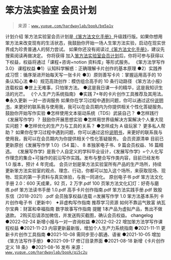 # 笨方法实验室 会员计划

> 来源：[`www.yuque.com/hardwaylab/book/bq5a1v`](https://www.yuque.com/hardwaylab/book/bq5a1v)

<ne-h1 id="MaK2H" data-lake-id="MaK2H"><ne-heading-ext><ne-heading-anchor></ne-heading-anchor><ne-heading-fold></ne-heading-fold></ne-heading-ext><ne-heading-content><ne-text id="ubd31a040" ne-bold="true">计划介绍</ne-text></ne-heading-content></ne-h1> <ne-p id="u9f16434e" data-lake-id="u9f16434e"><ne-text id="u3edc21ef">笨方法实验室会员计划是</ne-text>[<ne-text id="u04174337">《笨方法文化手册》</ne-text>](https://www.yuque.com/hardwaylab/book)<ne-text id="uec4b55b7">升级践行版。如果你想用笨方法来改变现有的生活状态，我鼓励你开始一场人生笨方法实验，启动在现实世界成为珍贵普通人的努力尝试。</ne-text></ne-p> <ne-p id="u6e8dcedf" data-lake-id="u6e8dcedf"><ne-text id="udf5bf5fb">如果你还没有阅读过</ne-text>[<ne-text id="u767791fe">《笨方法文化手册》</ne-text>](https://www.yuque.com/hardwaylab/book)<ne-text id="u5a2effb5">，建议先搜索阅读再做决定。</ne-text></ne-p> <ne-h1 id="q0Mwz" data-lake-id="q0Mwz"><ne-heading-ext><ne-heading-anchor></ne-heading-anchor><ne-heading-fold></ne-heading-fold></ne-heading-ext><ne-heading-content><ne-text id="u529bdcef">你将获得</ne-text></ne-heading-content></ne-h1> <ne-p id="u68db6891" data-lake-id="u68db6891"><ne-text id="u973df463">加入</ne-text>[<ne-text id="uf4e7b5d7">笨方法实验室会员计划</ne-text>](https://cie.h5.xeknow.com/s/1BX0Ea)<ne-text id="ud969d94e">后，你将可参与获得以下权益，权益将通过「课程+咨询+notion 资料库」等形式服务。</ne-text></ne-p> <ne-h2 id="LuGge" data-lake-id="LuGge"><ne-heading-ext><ne-heading-anchor></ne-heading-anchor><ne-heading-fold></ne-heading-fold></ne-heading-ext><ne-heading-content><ne-text id="udf2cd67d">《笨方法学写作 3.0》 课程权益</ne-text></ne-heading-content></ne-h2> <ne-uli><ne-uli-i>●</ne-uli-i><ne-uli-c class="ne-uli-content" id="u68940967" data-lake-id="u68940967"><ne-text id="uc13abfb7">1）认知科学解惑：正确理解卡片创作的基本原理</ne-text></ne-uli-c></ne-uli> <ne-uli><ne-uli-i>●</ne-uli-i><ne-uli-c class="ne-uli-content" id="ud401a221" data-lake-id="ud401a221"><ne-text id="ud12b6eac">2）实践养成习惯：循序渐进开始每天写一张卡片</ne-text></ne-uli-c></ne-uli> <ne-uli><ne-uli-i>●</ne-uli-i><ne-uli-c class="ne-uli-content" id="u594b5b83" data-lake-id="u594b5b83"><ne-text id="u82a9df3c">3）原则善写卡片：掌握运用高手的 10 条认知心法</ne-text></ne-uli-c></ne-uli> <ne-uli><ne-uli-i>●</ne-uli-i><ne-uli-c class="ne-uli-content" id="u78c00995" data-lake-id="u78c00995"><ne-text id="ue55b3abd">4）规范高效创作：模仿组合高手的 10 条行动路径</ne-text></ne-uli-c></ne-uli> <ne-h2 id="It4cE" data-lake-id="It4cE"><ne-heading-ext><ne-heading-anchor></ne-heading-anchor><ne-heading-fold></ne-heading-fold></ne-heading-ext><ne-heading-content><ne-text id="u5fc88156">《笨方法小报》连载权益</ne-text></ne-heading-content></ne-h2> <ne-uli><ne-uli-i>●</ne-uli-i><ne-uli-c class="ne-uli-content" id="u3769de26" data-lake-id="u3769de26"><ne-text id="u8b1e9adf">世上无难事，只怕笨方法。</ne-text></ne-uli-c></ne-uli> <ne-uli><ne-uli-i>●</ne-uli-i><ne-uli-c class="ne-uli-content" id="udfbaa3b7" data-lake-id="udfbaa3b7"><ne-text id="u1f8b1906">这是我日课一卡的精华，这是我知识生活的光芒。</ne-text></ne-uli-c></ne-uli> <ne-h2 id="NNSix" data-lake-id="NNSix"><ne-heading-ext><ne-heading-anchor></ne-heading-anchor><ne-heading-fold></ne-heading-fold></ne-heading-ext><ne-heading-content><ne-text id="udd8bece9">《</ne-text><ne-text id="ufd6100bd" ne-bold="true">个人生产力系统指南》</ne-text></ne-heading-content></ne-h2> <ne-uli><ne-uli-i>●</ne-uli-i><ne-uli-c class="ne-uli-content" id="u27e2398c" data-lake-id="u27e2398c"><ne-text id="u38e3acda">实践 7+年的卡片创作工具推荐及其用法。</ne-text></ne-uli-c></ne-uli> <ne-uli><ne-uli-i>●</ne-uli-i><ne-uli-c class="ne-uli-content" id="u23b62568" data-lake-id="u23b62568"><ne-text id="ub019f3c0">永久更新</ne-text></ne-uli-c></ne-uli> <ne-h2 id="s4DVk" data-lake-id="s4DVk"><ne-heading-ext><ne-heading-anchor></ne-heading-anchor><ne-heading-fold></ne-heading-fold></ne-heading-ext><ne-heading-content><ne-text id="ua974e26f">一对一咨询服务</ne-text></ne-heading-content></ne-h2> <ne-p id="u67f350fa" data-lake-id="u67f350fa"><ne-text id="ub6843843">如果你在学习过程中遇到问题，你可以通过这份</ne-text>[<ne-text id="u6c9a67bc">说明书</ne-text>](https://www.yuque.com/hardwaylab/hbcnfeat/fpu2rg)<ne-text id="u30269d86">，来更好的联系我与使用我，我可以在会员期内为你提供相关个性化答疑服务。</ne-text></ne-p> <ne-h3 id="KmeE3" data-lake-id="KmeE3"><ne-heading-ext><ne-heading-anchor></ne-heading-anchor><ne-heading-fold></ne-heading-fold></ne-heading-ext><ne-heading-content><ne-text id="u42eb41d4">鼓励你开始</ne-text><ne-text id="uf5d1a77a" ne-bold="true">写作实验</ne-text></ne-heading-content></ne-h3> <ne-uli><ne-uli-i>●</ne-uli-i><ne-uli-c class="ne-uli-content" id="uf6bc7536" data-lake-id="uf6bc7536"><ne-text id="uc870280f">怎样使用文本驱动系统（TDS）武装自己？</ne-text></ne-uli-c></ne-uli> <ne-uli><ne-uli-i>●</ne-uli-i><ne-uli-c class="ne-uli-content" id="u6ffd6d17" data-lake-id="u6ffd6d17"><ne-text id="ubb73ebc5">怎样践行《发展写作学》？</ne-text></ne-uli-c></ne-uli> <ne-h3 id="kUft2" data-lake-id="kUft2"><ne-heading-ext><ne-heading-anchor></ne-heading-anchor><ne-heading-fold></ne-heading-fold></ne-heading-ext><ne-heading-content><ne-text id="u48cc212d">鼓励你开展</ne-text><ne-text id="u833ceded" ne-bold="true">思想实验</ne-text></ne-heading-content></ne-h3> <ne-uli><ne-uli-i>●</ne-uli-i><ne-uli-c class="ne-uli-content" id="u5bcb38a6" data-lake-id="u5bcb38a6"><ne-text id="u04dc38e5">怎样用世界级解决方案解决个人重大现实问题？</ne-text></ne-uli-c></ne-uli> <ne-uli><ne-uli-i>●</ne-uli-i><ne-uli-c class="ne-uli-content" id="ub7273af9" data-lake-id="ub7273af9"><ne-text id="ubdfdf313">怎样优化的生产力与工具的关系？</ne-text></ne-uli-c></ne-uli> <ne-uli><ne-uli-i>●</ne-uli-i><ne-uli-c class="ne-uli-content" id="ufb460bd5" data-lake-id="ufb460bd5"><ne-text id="u754477e2">怎样成为 A 级玩家？</ne-text></ne-uli-c></ne-uli> <ne-h3 id="ncpQ3" data-lake-id="ncpQ3"><ne-heading-ext><ne-heading-anchor></ne-heading-anchor><ne-heading-fold></ne-heading-fold></ne-heading-ext><ne-heading-content><ne-text id="ud7e1f436">更多私人帮助？</ne-text></ne-heading-content></ne-h3> <ne-p id="u856f475e" data-lake-id="u856f475e"><ne-text id="u4521ed65">如果你在学习过程中遇到问题，你可以通过这份</ne-text>[<ne-text id="u659520dc">说明书</ne-text>](https://www.yuque.com/hardwaylab/hbcnfeat/fpu2rg)<ne-text id="uaac2457a">，来更好的联系我与使用我，我可以在会员期内为你提供相关个性化答疑服务。</ne-text></ne-p> <ne-h1 id="aIIcR" data-lake-id="aIIcR"><ne-heading-ext><ne-heading-anchor></ne-heading-anchor><ne-heading-fold></ne-heading-fold></ne-heading-ext><ne-heading-content><ne-text id="u46a5ef54">会员资源清单</ne-text></ne-heading-content></ne-h1> <ne-p id="ud71b4cda" data-lake-id="ud71b4cda"><ne-text id="u6ebeb745">目前已更新原创《发展写作学 1.0》（54 篇）、 8 本独家电子书、9 篇会员权益、16 篇精选。</ne-text></ne-p> <ne-p id="u3b725ec6" data-lake-id="u3b725ec6"><ne-text id="u015eb298">《发展写作学》是我个人自定义的学科毕业设计，《发展写作学》=个人化写作理念的集合+可操作的前沿写作实践。发布与整合写作类内容，目前已经发布 1.0 版本，预计 4 年完成。</ne-text></ne-p> <ne-p id="u8f3391c3" data-lake-id="u8f3391c3"><ne-text id="uf3214233">会员计划是笨方法实验室所有产品的生产场所，持续更新笨方法实验室的观点、理念、行动，你都可以加入这个场所，来获取现场、现物、现实的第一手资料与真实体验，与我一同进化。</ne-text></ne-p> <ne-h2 id="RrutI" data-lake-id="RrutI"><ne-heading-ext><ne-heading-anchor></ne-heading-anchor><ne-heading-fold></ne-heading-fold></ne-heading-ext><ne-heading-content><ne-text id="u28468d10">原创电子书 pdf</ne-text></ne-heading-content></ne-h2> <ne-p id="ua16d1e41" data-lake-id="ua16d1e41"><ne-text id="u798be36d">笨方法文化手册 2.0：600 天成果，92 页，2 万字.pdf</ne-text></ne-p> <ne-p id="u655b77a1" data-lake-id="u655b77a1"><ne-text id="u799b6d40">100 页笨方法文化幻灯：好奇与磨练.pdf</ne-text></ne-p> <ne-p id="ua74232e7" data-lake-id="ua74232e7"><ne-text id="u11bd2ff1">笨方法读书手册 1.0.pdf</ne-text></ne-p> <ne-p id="u10a3b44e" data-lake-id="u10a3b44e"><ne-text id="u60d01aba">高手卡片创作指南.pdf</ne-text></ne-p> <ne-p id="ub03bf950" data-lake-id="ub03bf950"><ne-text id="u3bbe593c">笨方法实践手册.pdf</ne-text></ne-p> <ne-p id="ucaf493f4" data-lake-id="ucaf493f4"><ne-text id="u65d5917e">致股东信（2018-2021）.pdf</ne-text></ne-p> <ne-h2 id="xh3aw" data-lake-id="xh3aw"><ne-heading-ext><ne-heading-anchor></ne-heading-anchor><ne-heading-fold></ne-heading-fold></ne-heading-ext><ne-heading-content><ne-text id="uaad7fdc4">会员独享权益/连载</ne-text></ne-heading-content></ne-h2> <ne-p id="u70861318" data-lake-id="u70861318"><ne-text id="ub68697c6">🔥发展写作学 1.0</ne-text></ne-p> <ne-p id="uce6175cc" data-lake-id="uce6175cc"><ne-text id="ud7832a85">笨方法基本系列</ne-text></ne-p> <ne-p id="u8ec27988" data-lake-id="u8ec27988"><ne-text id="u2c7b56d0">卡片创作电子书（更新中）</ne-text></ne-p> <ne-p id="u0fd2a9ae" data-lake-id="u0fd2a9ae"><ne-text id="ufafdb8ab">✦非虚构写作指南</ne-text></ne-p> <ne-h1 id="Q0cbA" data-lake-id="Q0cbA"><ne-heading-ext><ne-heading-anchor></ne-heading-anchor><ne-heading-fold></ne-heading-fold></ne-heading-ext><ne-heading-content><ne-text id="u2cf59432" ne-bold="true">推荐学习资源</ne-text></ne-heading-content></ne-h1> <ne-p id="u19d00726" data-lake-id="u19d00726"><ne-text id="uc6a4e0cd">如何不靠运气致富</ne-text></ne-p> <ne-p id="u87955c93" data-lake-id="u87955c93"><ne-text id="u1833baf7">纳瓦尔宝典：财富和幸福指南</ne-text></ne-p> <ne-p id="ue846656c" data-lake-id="ue846656c"><ne-text id="ua07bc934">数字故事写作指南</ne-text></ne-p> <ne-h3 id="UQAAe" data-lake-id="UQAAe"><ne-heading-ext><ne-heading-anchor></ne-heading-anchor><ne-heading-fold></ne-heading-fold></ne-heading-ext><ne-heading-content><ne-text id="u0d61ad15">提醒</ne-text></ne-heading-content></ne-h3> <ne-oli><ne-oli-i>1</ne-oli-i><ne-oli-c class="ne-oli-content" id="uc7fcb53c" data-lake-id="uc7fcb53c"><ne-text id="uf99d20cf">本产品为虚拟产品，售出不做退款。</ne-text></ne-oli-c></ne-oli> <ne-oli><ne-oli-i>2</ne-oli-i><ne-oli-c class="ne-oli-content" id="ubf38d142" data-lake-id="ubf38d142"><ne-text id="u9411b9e9">购买后请添加微信，并发送购买截图，确认会员权益。</ne-text></ne-oli-c></ne-oli> <ne-h3 id="F5u3j" data-lake-id="F5u3j"><ne-heading-ext><ne-heading-anchor></ne-heading-anchor><ne-heading-fold></ne-heading-fold></ne-heading-ext><ne-heading-content><ne-text id="u9d12b989" style="color: rgb(0, 0, 0);">changelog</ne-text></ne-heading-content></ne-h3> <ne-uli><ne-uli-i>●</ne-uli-i><ne-uli-c class="ne-uli-content" id="u611c02db" data-lake-id="u611c02db"><ne-text id="udaab37be">2022-02-24 新增小报与一对一咨询权益</ne-text></ne-uli-c></ne-uli> <ne-uli><ne-uli-i>●</ne-uli-i><ne-uli-c class="ne-uli-content" id="u66cc5b18" data-lake-id="u66cc5b18"><ne-text id="uab3c719a">2022-02-22 增加笨方法学写作课程权益</ne-text></ne-uli-c></ne-uli> <ne-uli><ne-uli-i>●</ne-uli-i><ne-uli-c class="ne-uli-content" id="ud1ac52a2" data-lake-id="ud1ac52a2"><ne-text id="ued51fa7e">2021-11-23 内容更新最新版，增加个人生产力系统指南</ne-text></ne-uli-c></ne-uli> <ne-uli><ne-uli-i>●</ne-uli-i><ne-uli-c class="ne-uli-content" id="ue3349c21" data-lake-id="ue3349c21"><ne-text id="u8d18fae6">2021-11-11 更新卡片创作工具指南</ne-text></ne-uli-c></ne-uli> <ne-uli><ne-uli-i>●</ne-uli-i><ne-uli-c class="ne-uli-content" id="u8858371d" data-lake-id="u8858371d"><ne-text id="u536fc5a8">2021-10-08 需同步至小鹅通、语雀</ne-text></ne-uli-c></ne-uli> <ne-uli><ne-uli-i>●</ne-uli-i><ne-uli-c class="ne-uli-content" id="u0948adce" data-lake-id="u0948adce"><ne-text id="u5c61e9ae">2021-10-05 增加《笨方法写作手册》</ne-text></ne-uli-c></ne-uli> <ne-uli><ne-uli-i>●</ne-uli-i><ne-uli-c class="ne-uli-content" id="u90a5f2e8" data-lake-id="u90a5f2e8"><ne-text id="u6ac5a1a2">2021-09-17 修订目录界面</ne-text></ne-uli-c></ne-uli> <ne-uli><ne-uli-i>●</ne-uli-i><ne-uli-c class="ne-uli-content" id="ucb736018" data-lake-id="ucb736018"><ne-text id="u76c32582">2021-08-18 新增《卡片创作定义 18 条》</ne-text></ne-uli-c></ne-uli> <ne-uli><ne-uli-i>●</ne-uli-i><ne-uli-c class="ne-uli-content" id="uca3fa63b" data-lake-id="uca3fa63b"><ne-text id="ua42f7c11">2021-08-16 发布</ne-text></ne-uli-c></ne-uli> 来源：[`www.yuque.com/hardwaylab/book/qi5c2u`](https://www.yuque.com/hardwaylab/book/qi5c2u)
